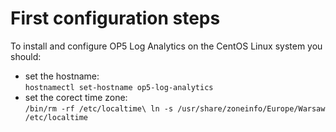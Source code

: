 First configuration steps
=========================

To install and configure OP5 Log Analytics on the CentOS Linux system you should:
- set the hostname:\
	`hostnamectl set-hostname op5-log-analytics`
- set the corect time zone:\
	`/bin/rm -rf /etc/localtime\
 	 ln -s /usr/share/zoneinfo/Europe/Warsaw /etc/localtime`
